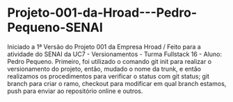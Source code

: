 # Projeto-001-da-Hroad---Pedro-Pequeno-SENAI
Iniciado a 1ª Versão do Projeto 001 da Empresa Hroad / Feito para a atividade do SENAI da UC7 - Versionamentos - Turma Fullstack 16 - Aluno: Pedro Pequeno.
Primeiro, foi utilizado o comando git init para realizar o versionamento do projeto, então, mudado o nome da trunk, e então realizamos os procedimentos para verificar o status com git status; git branch para criar o ramo, checkout para modificar em qual branch estamos, push para enviar ao repositório online e outros.
